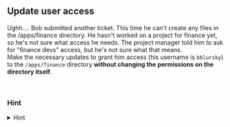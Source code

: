 ## Update user access

Ughh.... Bob submitted another ticket. This time he can't create any files in the /apps/finance directory. He hasn't worked on a project for finance yet, so he's not sure what access he needs. The project manager told him to ask for "finance devs" access, but he's not sure what that means.
<br>
Make the necessary updates to grant him access (his username is `bblursky`) to the `/apps/finance` directory <b>without changing the permissions on the directory itself</b>.

<br>

### Hint
<details>
<summary>Hint</summary>
<br>
Try looking at the group ownership for the directory. You can use the `id` command to see the details for the `bblursky` user.

</details>